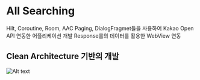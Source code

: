 # All Searching

Hilt, Coroutine, Room, AAC Paging, DialogFragmet들을 사용하여 Kakao Open API 연동한 어플리케이션 개발 
Response를의 데이터를 활용한 WebView 연동

Clean Architecture 기반의 개발
-------------
![Alt text](https://www.google.com/url?sa=i&url=https%3A%2F%2Fblog.cleancoder.com%2Funcle-bob%2F2012%2F08%2F13%2Fthe-clean-architecture.html&psig=AOvVaw1t5pPkHGaLDpcmXN9oXbiZ&ust=1670486149411000&source=images&cd=vfe&ved=0CBAQjRxqFwoTCMiRkv6D5_sCFQAAAAAdAAAAABAE)
